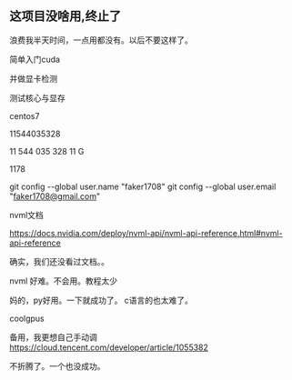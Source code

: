 ## 这项目没啥用,终止了

浪费我半天时间，一点用都没有。以后不要这样了。

简单入门cuda

并做显卡检测


测试核心与显存

centos7

11544035328

11 544 035 328
11 G

1178

git config --global user.name "faker1708"
git config --global user.email "faker1708@gmail.com"

nvml文档

https://docs.nvidia.com/deploy/nvml-api/nvml-api-reference.html#nvml-api-reference


确实，我们还没看过文档。。


nvml 好难。不会用。教程太少



妈的，py好用。一下就成功了。
c语言的也太难了。

coolgpus

备用，我更想自己手动调
https://cloud.tencent.com/developer/article/1055382


不折腾了。一个也没成功。



